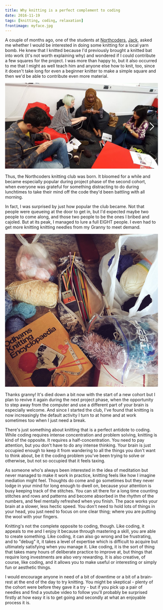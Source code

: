 ```yaml
---
title: Why knitting is a perfect complement to coding
date: 2016-11-19
tags: [knitting, coding, relaxation]
frontimage: myface.jpg
---
```

A couple of months ago, one of the students at [Northcoders](https://www.northcoders.com), [Jack](https://twitter.com/_jgilla_), asked me whether I would be interested in doing some knitting for a local yarn bomb. He knew that I knitted because I'd previously brought a knitted bat into work (it's not worth explaining why) and wondered if I could contribute a few squares for the project. I was more than happy to, but it also occurred to me that I might as well teach him and anyone else how to knit, too, since it doesn't take long for even a beginner knitter to make a simple square and then we'd be able to contribute even more material.

![Knit Club](knitclub.png)

Thus, the Northcoders knitting club was born. It bloomed for a while and became especially popular during project phase of the second cohort, when everyone was grateful for something distracting to do during lunchtimes to take their mind off the code they'd been battling with all morning.

In fact, I was surprised by just how popular the club became. Not that people were queueing at the door to get in, but I'd expected maybe two people to come along, and those two people to be the ones I bribed and cajoled. But at its peak, I managed to lure a full EIGHT people. I even had to get more knitting knitting needles from my Granny to meet demand.

![Yarn from Granny](knitting.png)

Thanks granny! It's died down a bit now with the start of a new cohort but I plan to revive it again during the next project phase, when the opportunity to step away from the computer and use a different part of your brain is especially welcome. And since I started the club, I've found that knitting is now increasingly the default activity I turn to at home and at work sometimes too when I just need a break.

There's just something about knitting that is a perfect antidote to coding. While coding requires intense concentration and problem solving, knitting is kind of the opposite. It requires a half-concentration. You need to pay attention, but you don't have to do any intense thinking. Your brain is just occupied enough to keep it from wandering to all the things you don't want to think about, be it the coding problem you've been trying to solve or otherwise, but not so occupied that it feels taxing.

As someone who's always been interested in the idea of meditation but never managed to make it work in practice, knitting feels like how I imagine mediation might feel. Thoughts do come and go sometimes but they never lodge in your mind for long enough to dwell on, because your attention is busy keeping track of the stitches. You can sit there for a long time counting stitches and rows and patterns and become absorbed in the rhythm of the numbers, and feel mentally refreshed when you finish. The pace works your brain at a slower, less hectic speed. You don't need to hold lots of things in your head, you just need to focus on one clear thing; where you are putting the wool with your fingers.

Knitting's not the complete opposite to coding, though. Like coding, it appeals to me and I enjoy it because through mastering a skill, you are able to create something. Like coding, it can also go wrong and be frustrating, and to "debug" it, it takes a level of expertise which is difficult to acquire but ultimately satisfying when you manage it. Like coding, it is the sort of thing that takes many hours of deliberate practice to improve at, but things that require long investments are also very rewarding. It is also creative, of course, like coding, and it allows you to make useful or interesting or simply fun or aesthetic things.

I would encourage anyone in need of a bit of downtime or a bit of a brain-rest at the end of the day to try knitting. You might be skeptical - plenty of the cohort were before they gave it a try - but if you pick up a pair of needles and find a youtube video to follow you'll probably be surprised firstly at how easy it is to get going and secondly at what an enjoyable process it is.
